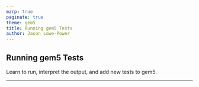 ```yaml
---
marp: true
paginate: true
theme: gem5
title: Running gem5 Tests
author: Jason Lowe-Power
---
```


<!-- _class: title -->

## Running gem5 Tests

Learn to run, interpret the output, and add new tests to gem5.

---
